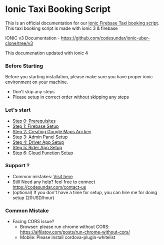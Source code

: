 # Ionic Taxi Booking Script

This is an official documentation for our [Ionic Firebase Taxi booking script](https://codesundar.com/downloads/ionic-uber-clone-complete-taxi-app-ionic/). This taxi booking script is made with ionic 3 & firebase

IONIC v3 Documentation - https://github.com/codesundar/ionic-uber-clone/tree/v3

This documenation updated with ionic 4

### Before Starting

Before you starting installation, please make sure you have proper ionic environment on your machine.

- Don't skip any steps
- Please setup in correct order without skipping any steps

### Let's start

- [Step 0: Prerequisites](https://github.com/codesundar/ionic-uber-clone/blob/master/prerequisites.md)
- [Step 1: Firebase Setup](https://github.com/codesundar/ionic-uber-clone/blob/master/firebase-setup.md)
- [Step 2: Creating Google Maps Api key](https://github.com/codesundar/ionic-uber-clone/blob/master/create-google-api-key.md)
- [Step 3: Admin Panel Setup](https://github.com/codesundar/ionic-uber-clone/blob/master/admin-setup.md)
- [Step 4: Driver App Setup](https://github.com/codesundar/ionic-uber-clone/blob/master/driver-setup.md)
- [Step 5: Rider App Setup](https://github.com/codesundar/ionic-uber-clone/blob/master/rider-setup.md)
- [Step 6: Cloud Function Setup](https://github.com/codesundar/ionic-uber-clone/blob/master/fcf-setup.md)

### Support ?
- Common mistakes: [Visit here](https://github.com/codesundar/ionic-uber-clone/issues?q=is%3Aissue+is%3Aclosed)
- Still Need any help? feel free to connect https://codesundar.com/contact-us
- (optional) If you don't have a time for setup, you can hire me for doing setup (20USD/hour)

### Common Mistake
- Facing CORS issue?
  - Browser: please run chrome without CORS: https://alfilatov.com/posts/run-chrome-without-cors/
  - Mobile: Please install cordova-plugin-whitelist

